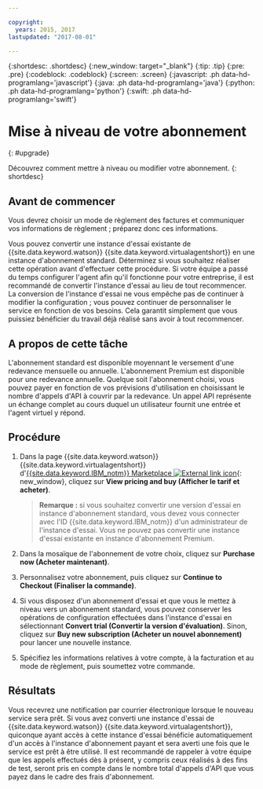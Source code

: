 ```yaml
---

copyright:
  years: 2015, 2017
lastupdated: "2017-08-01"

---
```


{:shortdesc: .shortdesc}
{:new_window: target="_blank"}
{:tip: .tip}
{:pre: .pre}
{:codeblock: .codeblock}
{:screen: .screen}
{:javascript: .ph data-hd-programlang='javascript'}
{:java: .ph data-hd-programlang='java'}
{:python: .ph data-hd-programlang='python'}
{:swift: .ph data-hd-programlang='swift'}

# Mise à niveau de votre abonnement
{: #upgrade}

Découvrez comment mettre à niveau ou modifier votre abonnement.
{: shortdesc}

## Avant de commencer

Vous devrez choisir un mode de règlement des factures et communiquer vos informations de règlement ; préparez donc ces informations. 

Vous pouvez convertir une instance d'essai existante de {{site.data.keyword.watson}} {{site.data.keyword.virtualagentshort}} en une instance d'abonnement standard. Déterminez si vous souhaitez réaliser cette opération avant d'effectuer cette procédure. Si votre équipe a passé du temps configurer l'agent afin qu'il fonctionne pour votre entreprise, il est recommandé de convertir l'instance d'essai au lieu de tout recommencer. La conversion de l'instance d'essai ne vous empêche pas de continuer à modifier la configuration ; vous pouvez continuer de personnaliser le service en fonction de vos besoins. Cela garantit simplement que vous puissiez bénéficier du travail déjà réalisé sans avoir à tout recommencer. 

## A propos de cette tâche

L'abonnement standard est disponible moyennant le versement d'une redevance mensuelle ou annuelle. L'abonnement Premium est disponible pour une redevance annuelle. Quelque soit l'abonnement choisi, vous pouvez payer en fonction de vos prévisions d'utilisation en choisissant le nombre d'appels d'API à couvrir par la redevance. Un appel API représente un échange complet au cours duquel un utilisateur fournit une entrée et l'agent virtuel y répond. 

## Procédure

1. Dans la page {{site.data.keyword.watson}} {{site.data.keyword.virtualagentshort}} d'[{{site.data.keyword.IBM_notm}} Marketplace ![External link icon](../../icons/launch-glyph.svg "External link icon")](https://www.ibm.com/marketplace/cloud/cognitive-customer-engagement/){: new_window}, cliquez sur **View pricing and buy (Afficher le tarif et acheter)**.

    > **Remarque :** si vous souhaitez convertir une version d'essai en instance d'abonnement standard, vous devez vous connecter avec l'ID {{site.data.keyword.IBM_notm}} d'un administrateur de l'instance d'essai. Vous ne pouvez pas convertir une instance d'essai existante en instance d'abonnement Premium.

1. Dans la mosaïque de l'abonnement de votre choix, cliquez sur **Purchase now (Acheter maintenant)**.
1. Personnalisez votre abonnement, puis cliquez sur **Continue to Checkout (Finaliser la commande)**.
1. Si vous disposez d'un abonnement d'essai et que vous le mettez à niveau vers un abonnement standard, vous pouvez conserver les opérations de configuration effectuées dans l'instance d'essai en sélectionnant **Convert trial (Convertir la version d'évaluation)**. Sinon, cliquez sur **Buy new subscription (Acheter un nouvel abonnement)** pour lancer une nouvelle instance.
1. Spécifiez les informations relatives à votre compte, à la facturation et au mode de règlement, puis soumettez votre commande. 

## Résultats

Vous recevrez une notification par courrier électronique lorsque le nouveau service sera prêt. Si vous avez converti une instance d'essai de {{site.data.keyword.watson}} {{site.data.keyword.virtualagentshort}}, quiconque ayant accès à cette instance d'essai bénéficie automatiquement d'un accès à l'instance d'abonnement payant et sera averti une fois que le service est prêt à être utilisé. Il est recommandé de rappeler à votre équipe que les appels effectués dès à présent, y compris ceux réalisés à des fins de test, seront pris en compte dans le nombre total d'appels d'API que vous payez dans le cadre des frais d'abonnement. 

